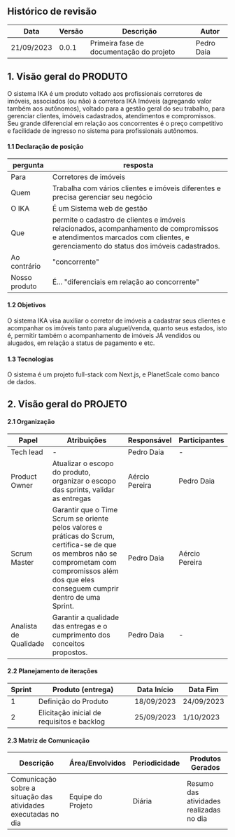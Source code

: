 
## Histórico de revisão

| Data | Versão | Descrição | Autor |
| ---- | ---- | ---- | ---- |
| 21/09/2023 | 0.0.1 | Primeira fase de documentação do projeto | Pedro Daia |


## 1. Visão geral do PRODUTO
O sistema IKA é um produto voltado aos profissionais corretores de imóveis, associados (ou não) à corretora IKA Imóveis (agregando valor também aos autônomos), voltado para a gestão geral do seu trabalho, para gerenciar clientes, imóveis cadastrados, atendimentos e compromissos. Seu grande diferencial em relação aos concorrentes é o preço competitivo e facilidade de ingresso no sistema para profissionais autônomos.

#### 1.1 Declaração de posição
| pergunta | resposta | 
| ---- | ---- |
| Para | Corretores de imóveis |
| Quem | Trabalha com vários clientes e imóveis diferentes e precisa gerenciar seu negócio |
| O IKA | É um Sistema web de gestão |
| Que | permite o cadastro de clientes e imóveis relacionados, acompanhamento de compromissos e atendimentos marcados com clientes, e gerenciamento do status dos imóveis cadastrados. |
| Ao contrário | "concorrente" |
| Nosso produto | É... "diferenciais em relação ao concorrente" |

#### 1.2 Objetivos
O sistema IKA visa auxiliar o corretor de imóveis a cadastrar seus clientes e acompanhar os imóveis tanto para aluguel/venda, quanto seus estados, isto é, permitir também o acompanhamento de imóveis JÁ vendidos ou alugados, em relação a status de pagamento e etc.

#### 1.3 Tecnologias
O sistema é um projeto full-stack com Next.js, e PlanetScale como banco de dados.

## 2. Visão geral do PROJETO
#### 2.1 Organização
| Papel| Atribuições | Responsável | Participantes |
|----|----|----|----|
| Tech lead | - | Pedro Daia | - |
| Product Owner | Atualizar o escopo do produto, organizar o escopo das sprints, validar as entregas | Aércio Pereira | Pedro Daia |
| Scrum Master | Garantir que o Time Scrum se oriente pelos valores e práticas do Scrum, certifica-se de que os membros não se comprometam com compromissos além dos que eles conseguem cumprir dentro de uma Sprint. | Pedro Daia | Aércio Pereira |
| Analista de Qualidade | Garantir a qualidade das entregas e o cumprimento dos conceitos propostos. | Pedro Daia | - |

#### 2.2 Planejamento de iterações
| Sprint | Produto (entrega) | Data Início | Data Fim |
| ---- | ---- | ---- | ---- |
| 1 | Definição do Produto | 18/09/2023 | 24/09/2023 |
| 2 | Elicitação inicial de requisitos e backlog | 25/09/2023 | 1/10/2023 |
#### 2.3 Matriz de Comunicação
| Descrição | Área/Envolvidos | Periodicidade | Produtos Gerados |
| ---- | ---- | ---- | ---- |
| Comunicação sobre a situação das atividades executadas no dia | Equipe do Projeto | Diária | Resumo das atividades realizadas no dia |